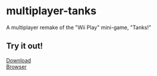 # multiplayer-tanks
A multiplayer remake of the "Wii Play" mini-game, "Tanks!"

## Try it out!  
[Download](https://github.com/hadley31/multiplayer-tanks/releases/download/v0.0.1-alpha/Multiplayer_Tanks_Demo.zip)  
[Browser](https://github.com/hadley31/multiplayer-tanks)
